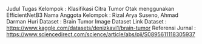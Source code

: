 Judul Tugas Kelompok : Klasifikasi Citra Tumor Otak menggunakan EfficientNetB3
Nama Anggota Kelompok : Rizal Arya Suseno, Ahmad Darman Huri
Dataset : Brain Tumor Image Dataset
Link Dataset : https://www.kaggle.com/datasets/denizkavi1/brain-tumor
Referensi Jurnal : https://www.sciencedirect.com/science/article/abs/pii/S0895611118305937

